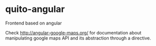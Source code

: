 quito-angular
=============

Frontend based on angular

Check http://angular-google-maps.org/ for documentation about manipulating google maps API and its abstraction through a directive.
